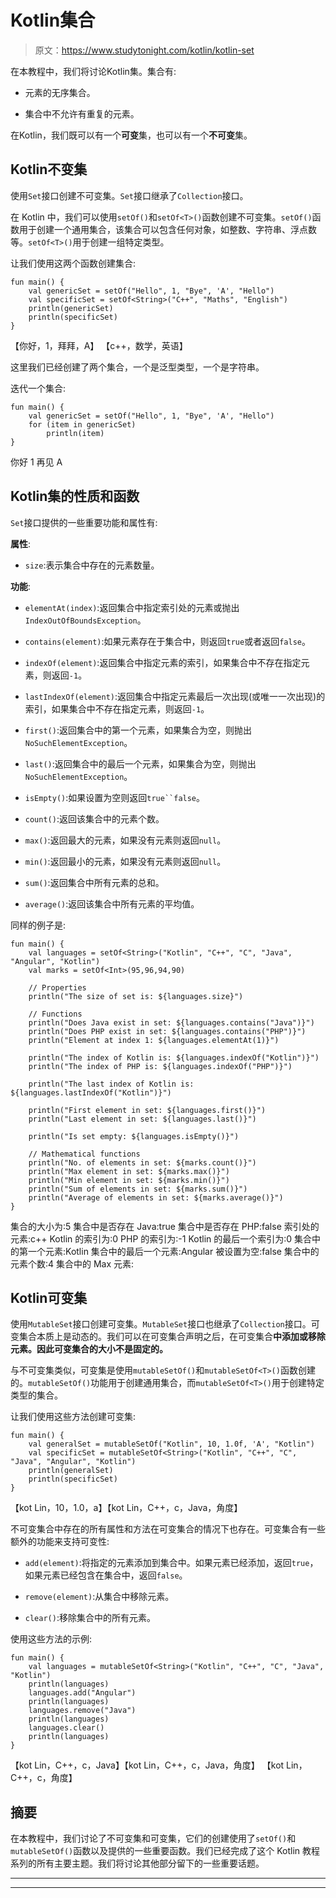 # Kotlin集合

> 原文：<https://www.studytonight.com/kotlin/kotlin-set>

在本教程中，我们将讨论Kotlin集。集合有:

*   元素的无序集合。

*   集合中不允许有重复的元素。

在Kotlin，我们既可以有一个**可变**集，也可以有一个**不可变**集。

## Kotlin不变集

使用`Set`接口创建不可变集。`Set`接口继承了`Collection`接口。

在 Kotlin 中，我们可以使用`setOf()`和`setOf<T>()`函数创建不可变集。`setOf()`函数用于创建一个通用集合，该集合可以包含任何对象，如整数、字符串、浮点数等。`setOf<T>()`用于创建一组特定类型。

让我们使用这两个函数创建集合:

```
fun main() {
    val genericSet = setOf("Hello", 1, "Bye", 'A', "Hello")
    val specificSet = setOf<String>("C++", "Maths", "English")
    println(genericSet)
    println(specificSet)
}
```

【你好，1，拜拜，A】
【c++，数学，英语】

这里我们已经创建了两个集合，一个是泛型类型，一个是字符串。

迭代一个集合:

```
fun main() {
    val genericSet = setOf("Hello", 1, "Bye", 'A', "Hello")
    for (item in genericSet)
        println(item)
}
```

你好
1
再见
A

## Kotlin集的性质和函数

`Set`接口提供的一些重要功能和属性有:

**属性**:

*   `size`:表示集合中存在的元素数量。

**功能**:

*   `elementAt(index)`:返回集合中指定索引处的元素或抛出`IndexOutOfBoundsException`。

*   `contains(element)`:如果元素存在于集合中，则返回`true`或者返回`false`。

*   `indexOf(element)`:返回集合中指定元素的索引，如果集合中不存在指定元素，则返回`-1`。

*   `lastIndexOf(element)`:返回集合中指定元素最后一次出现(或唯一一次出现)的索引，如果集合中不存在指定元素，则返回`-1`。

*   `first()`:返回集合中的第一个元素，如果集合为空，则抛出`NoSuchElementException`。

*   `last()`:返回集合中的最后一个元素，如果集合为空，则抛出`NoSuchElementException`。

*   `isEmpty()`:如果设置为空则返回`true``false`。

*   `count()`:返回该集合中的元素个数。

*   `max()`:返回最大的元素，如果没有元素则返回`null`。

*   `min()`:返回最小的元素，如果没有元素则返回`null`。

*   `sum()`:返回集合中所有元素的总和。

*   `average()`:返回该集合中所有元素的平均值。

同样的例子是:

```
fun main() {
    val languages = setOf<String>("Kotlin", "C++", "C", "Java", "Angular", "Kotlin")
    val marks = setOf<Int>(95,96,94,90)

    // Properties
    println("The size of set is: ${languages.size}")

    // Functions
    println("Does Java exist in set: ${languages.contains("Java")}")
    println("Does PHP exist in set: ${languages.contains("PHP")}")
    println("Element at index 1: ${languages.elementAt(1)}")

    println("The index of Kotlin is: ${languages.indexOf("Kotlin")}")
    println("The index of PHP is: ${languages.indexOf("PHP")}")

    println("The last index of Kotlin is: ${languages.lastIndexOf("Kotlin")}")

    println("First element in set: ${languages.first()}")
    println("Last element in set: ${languages.last()}")

    println("Is set empty: ${languages.isEmpty()}")

    // Mathematical functions
    println("No. of elements in set: ${marks.count()}")
    println("Max element in set: ${marks.max()}")
    println("Min element in set: ${marks.min()}")
    println("Sum of elements in set: ${marks.sum()}")
    println("Average of elements in set: ${marks.average()}")
}
```

集合的大小为:5
集合中是否存在 Java:true
集合中是否存在 PHP:false
索引处的元素:c++
Kotlin 的索引为:0
PHP 的索引为:-1
Kotlin 的最后一个索引为:0
集合中的第一个元素:Kotlin
集合中的最后一个元素:Angular
被设置为空:false
集合中的元素个数:4
集合中的 Max 元素:

## Kotlin可变集

使用`MutableSet`接口创建可变集。`MutableSet`接口也继承了`Collection`接口。可变集合本质上是动态的。我们可以在可变集合声明之后，在可变集合**中添加或移除元素。因此可变集合的大小不是固定的。**

与不可变集类似，可变集是使用`mutableSetOf()`和`mutableSetOf<T>()`函数创建的。`mutableSetOf()`功能用于创建通用集合，而`mutableSetOf<T>()`用于创建特定类型的集合。

让我们使用这些方法创建可变集:

```
fun main() {
    val generalSet = mutableSetOf("Kotlin", 10, 1.0f, 'A', "Kotlin")
    val specificSet = mutableSetOf<String>("Kotlin", "C++", "C", "Java", "Angular", "Kotlin")
    println(generalSet)
    println(specificSet)
}
```

【kot Lin，10，1.0，a】【kot Lin，C++，c，Java，角度】

不可变集合中存在的所有属性和方法在可变集合的情况下也存在。可变集合有一些额外的功能来支持可变性:

*   `add(element)`:将指定的元素添加到集合中。如果元素已经添加，返回`true`，如果元素已经包含在集合中，返回`false`。

*   `remove(element)`:从集合中移除元素。

*   `clear()`:移除集合中的所有元素。

使用这些方法的示例:

```
fun main() {
    val languages = mutableSetOf<String>("Kotlin", "C++", "C", "Java", "Kotlin")
    println(languages)
    languages.add("Angular")
    println(languages)
    languages.remove("Java")
    println(languages)
    languages.clear()
    println(languages)
}
```

【kot Lin，C++，c，Java】【kot Lin，C++，c，Java，角度】
【kot Lin，C++，c，角度】

## 摘要

在本教程中，我们讨论了不可变集和可变集，它们的创建使用了`setOf()`和`mutableSetOf()`函数以及提供的一些重要函数。我们已经完成了这个 Kotlin 教程系列的所有主要主题。我们将讨论其他部分留下的一些重要话题。

* * *

* * *